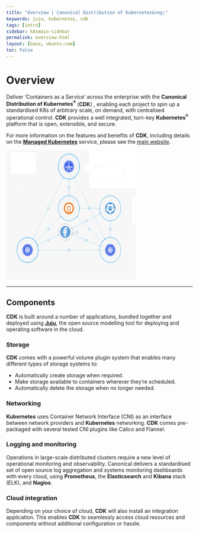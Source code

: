 ```yaml
---
title: "Overview | Canonical Distribution of Kubernetes&reg;"
keywords: juju, kubernetes, cdk
tags: [intro]
sidebar: k8smain-sidebar
permalink: overview.html
layout: [base, ubuntu-com]
toc: False
---
```


# Overview

<div class="p-content__row">
    <div class="u-equal-height">
        <div class="col-6">

<p>Deliver ‘Containers as a Service’ across the enterprise with the
<strong>Canonical Distribution of Kubernetes<sup>&reg;</sup> </strong>
(<strong>CDK</strong>) , enabling each project to
spin up a standardised K8s of arbitrary scale, on demand, with centralised
operational control. <strong>CDK</strong>  provides a
well integrated, turn-key <strong>Kubernetes<sup>&reg;</sup></strong>
platform that is open, extensible, and secure.
</p>
<p>
    For more information on the features and benefits of <strong>CDK</strong>, including details
on the <a href="https://www.ubuntu.com/kubernetes/managed">
<strong>Managed Kubernetes</strong></a>
 service, please see
the <a href=" https://www.ubuntu.com/kubernetes">main website</a>.</p>

</div>
<div class="col-6 u-align--right">
    <img style="border: 0" src="/images/k8s-bundle.png" width="350" height="350">
</div>
</div></div>

<hr class="is-deep">

## Components

**CDK** is built around a number of applications, bundled together and deployed using
[**Juju**][juju], the open source modelling tool for deploying and operating software in
the cloud.

### Storage

**CDK** comes with a powerful volume plugin system that enables many different
 types of storage systems to:

 - Automatically create storage when required.
 - Make storage available to containers wherever they’re scheduled.
 - Automatically delete the storage when no longer needed.

### Networking

**Kubernetes** uses Container Network Interface (CNI) as an interface between
network providers and **Kubernetes** networking.
**CDK**  comes pre-packaged with several tested CNI plugins like Calico and Flannel.


### Logging and monitoring

Operations in  large-scale distributed clusters require a new level of operational
monitoring and observability. Canonical delivers a standardised set of open source log
aggregation and systems monitoring dashboards with every cloud, using
**Prometheus**, the **Elasticsearch** and **Kibana** stack (ELK), and **Nagios**.

### Cloud integration

Depending on your choice of cloud, **CDK** will also install an integration
application. This enables **CDK** to seamlessly access cloud resources and
components without additional configuration or hassle.



<!-- LINKS -->
[maas]: https://maas.io
[cdk]: https://www.ubuntu.com/kubernetes
[managed-cdk]: https://www.ubuntu.com/kubernetes/managed
[juju]: https://jujucharms.com
